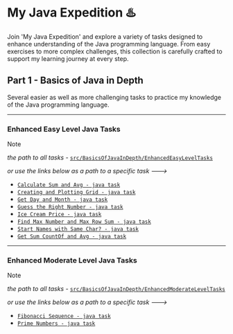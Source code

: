 # My Java Expedition :hotsprings:
Join 'My Java Expedition' and explore a variety of tasks designed to enhance understanding of the Java programming language. 
From easy exercises to more complex challenges, this collection is carefully crafted to support my learning journey at every step.

## Part 1 - Basics of Java in Depth
Several easier as well as more challenging tasks to practice my knowledge of the Java programming language.

---
### Enhanced Easy Level Java Tasks
> [!NOTE]
> _the path to all tasks -_ [`src/BasicsOfJavaInDepth/EnhancedEasyLevelTasks`](https://github.com/PavolMilcik/my-java-expedition-pt1-basics-in-depth/tree/main/src/BasicsOfJavaInDepth/EnhancedEasyLevelTasks)
> 
>  _or use the links below as a path to a specific task --->_
* [`Calculate Sum and Avg - java task`](src/BasicsOfJavaInDepth/EnhancedEasyLevelTasks/CalculateSumAndAvg.java)
* [`Creating and Plotting Grid - java task`](src/BasicsOfJavaInDepth/EnhancedEasyLevelTasks/CreatingAndPlottingGrid.java)
* [`Get Day and Month - java task`](src/BasicsOfJavaInDepth/EnhancedEasyLevelTasks/GetDayAndMonth.java)
* [`Guess the Right Number - java task`](src/BasicsOfJavaInDepth/EnhancedEasyLevelTasks/GuessTheRightNumber.java)
* [`Ice Cream Price - java task`](src/BasicsOfJavaInDepth/EnhancedEasyLevelTasks/IceCreamPrice.java)
* [`Find Max Number and Max Row Sum - java task`](src/BasicsOfJavaInDepth/EnhancedEasyLevelTasks/MaxNumberAndMaxRowSum.java)
* [`Start Names with Same Char? - java task`](src/BasicsOfJavaInDepth/EnhancedEasyLevelTasks/StartNamesWithSameChar.java)
* [`Get Sum CountOf and Avg - java task`](src/BasicsOfJavaInDepth/EnhancedEasyLevelTasks/SumCountOfAndAvg.java)
  
---
### Enhanced Moderate Level Java Tasks
> [!NOTE]
> _the path to all tasks -_ [`src/BasicsOfJavaInDepth/EnhancedModerateLevelTasks`](https://github.com/PavolMilcik/my-java-expedition-pt1-basics-in-depth/tree/main/src/BasicsOfJavaInDepth/EnhancedModerateLevelTasks)
> 
>  _or use the links below as a path to a specific task --->_
* [`Fibonacci Sequence - java task`](src/BasicsOfJavaInDepth/EnhancedModerateLevelTasks/FibonacciSequence.java)
* [`Prime Numbers - java task`](src/BasicsOfJavaInDepth/EnhancedModerateLevelTasks/PrimeNumbers.java)
